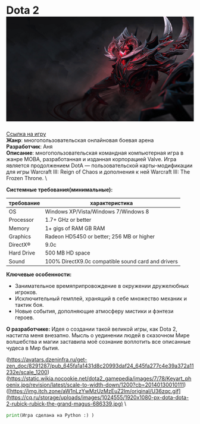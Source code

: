 # Dota 2 ![zxc](ShadowFiend.png)
[Ссылка на игру]()\
**Жанр**: многопользовательская онлайновая боевая арена\
**Разработчик**: Аня\
**Описание**: многопользовательская командная компьютерная игра в жанре MOBA, разработанная и изданная корпорацией Valve. Игра является продолжением DotA — пользовательской карты-модификации для игры Warcraft III: Reign of Chaos и дополнения к ней Warcraft III: The Frozen Throne. \

**Системные требования(минимальные):**

|требование |характеристика                           |
|-          |-                                        |
|OS         |Windows XP/Vista/Windows 7/Windows 8     |
|Processor  |1.7+ GHz or better                       |
|Memory     |1+ gigs of RAM GB RAM                    |
|Graphics   |Radeon HD5450 or better; 256 MB or higher|
|DirectX®   |9.0c                                     |
|Hard Drive |500 MB HD space                          |
|Sound      |100% DirectX9.0c compatible sound card and drivers|

**Ключевые особенности:**
- Занимательное времяприпровождение в окружении дружелюбных игроков.
- Исключительный гемплей, хранящий в себе множество механик и тактик боя.
- Новые события, дополняющие атмосферу мистики и фэнтези героев.

**О разработчике:**
Идея о создании такой великой игры, как Dota 2, настигла меня внезапно. Мысль о уединении людей в сказочном Мире волшебства и магии заставила моё сознание воплотить все описанные чудеса в Мир бытия. 

(https://avatars.dzeninfra.ru/get-zen_doc/8291287/pub_645fa1a1431d8c20993daf24_645fa277c4e39a372a11232e/scale_1200) \
(https://static.wikia.nocookie.net/dota2_gamepedia/images/7/78/Keyart_phoenix.jpg/revision/latest/scale-to-width-down/1200?cb=20140130010111) \([https://img.itch.zone/aW1nLzYwMzUzMzEuZ2lm/original/U36zqc.gif](https://cq.ru/storage/uploads/images/1024555/1920x1080-px-dota-dota-2-rubick-rubick-the-grand-magus-686339.jpg) \
```python
print(Игра сделана на Python :) )
```

